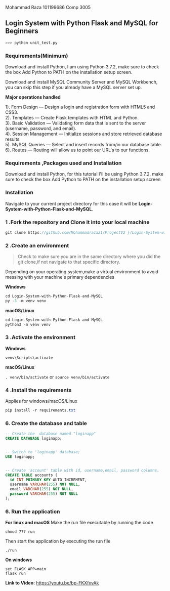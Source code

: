 Mohammad Raza
101199686
Comp 3005


## Login System with Python Flask and MySQL for Beginners

```python
>>> python unit_test.py
```

### Requirements(Minimum)

Download and install Python, I am using Python 3.7.2, make sure to check the box Add Python to PATH on the installation setup screen. </p>
Download and install MySQL Community Server and MySQL Workbench, you can skip this step if you already have a MySQL server set up. </p>

**Major operations handled**

1). Form Design — Design a login and registration form with HTML5 and CSS3.<br>
2). Templates — Create Flask templates with HTML and Python.<br>
3). Basic Validation — Validating form data that is sent to the server (username, password, and email).<br>
4). Session Management — Initialize sessions and store retrieved database results.<br>
5). MySQL Queries — Select and insert records from/in our database table.<br>
6). Routes — Routing will allow us to point our URL's to our functions.<br>

### Requirements ,Packages used and Installation

Download and install Python, for this tutorial I'll be using Python 3.7.2, make sure to check the box Add Python to PATH on the installation setup screen

### Installation

Navigate to your current project directory for this case it will be **Login-System-with-Python-Flask-and-MySQL**. <br>

### 1 .Fork the repository and Clone it into your local machine

```csharp
git clone https://github.com/Mohammadraza21/ProjectV2 }/Login-System-with-Python-Flask-and-MySQL.git
```


### 2 .Create an environment

> Check to make sure you are in the same directory where you did the git clone,if not navigate to that specific directory.

Depending on your operating system,make a virtual environment to avoid messing with your machine's primary dependencies

**Windows**

```csharp
cd Login-System-with-Python-Flask-and-MySQL
py -3 -m venv venv

```

**macOS/Linux**

```csharp
cd Login-System-with-Python-Flask-and-MySQL
python3 -m venv venv

```

### 3 .Activate the environment

**Windows**

`venv\Scripts\activate`

**macOS/Linux**

`. venv/bin/activate`
or
`source venv/bin/activate`

### 4 .Install the requirements

Applies for windows/macOS/Linux

```csharp
pip install -r requirements.txt
```

### 6. Create the database and table

```sql
-- Create the  database named "loginapp"
CREATE DATABASE loginapp;


-- Switch to 'loginapp' database;
USE loginapp;


-- Create 'account' table with id, username,email, password columns.
CREATE TABLE accounts (
  id INT PRIMARY KEY AUTO_INCREMENT,
  username VARCHAR(255) NOT NULL,
  email VARCHAR(255) NOT NULL,
  password VARCHAR(255) NOT NULL
);
```

### 6. Run the application

**For linux and macOS**
Make the run file executable by running the code

`chmod 777 run`

Then start the application by executing the run file

`./run`

**On windows**

```
set FLASK_APP=main
flask run

```

**Link to Video:**
https://youtu.be/bp-FKXfxvAk
